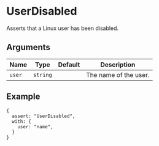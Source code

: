 # UserDisabled

Asserts that a Linux user has been disabled.

## Arguments

| Name   | Type     | Default | Description           |
| ------ | -------- | ------- | --------------------- |
| `user` | `string` |         | The name of the user. |

## Example

```json5
{
  assert: "UserDisabled",
  with: {
    user: "name",
  }
}
```
